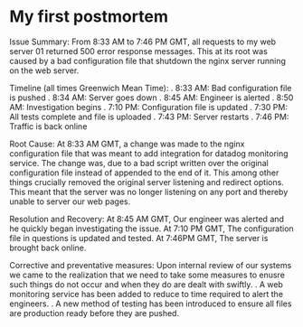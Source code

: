 # My first postmortem

Issue Summary:
	From 8:33 AM to 7:46 PM GMT, all requests to my web server 01 returned 500 error response messages.
This at its root was caused by a bad configuration file that shutdown the nginx server running on the web server.

Timeline (all times Greenwich Mean Time):
	. 8:33 AM: Bad configuration file is pushed
	. 8:34 AM: Server goes down
	. 8:45 AM: Engineer is alerted
	. 8:50 AM: Investigation begins
	. 7:10 PM: Configuration file is updated
	. 7:30 PM: All tests complete and file is uploaded
	. 7:43 PM: Server restarts
	. 7:46 PM: Traffic is back online

Root Cause:
	At 8:33 AM GMT, a change was made to the nginx configuration file that was meant to add integration for datadog monitoring service. The change was, due to a bad script written over the original configuration file instead of appended to the end of it. This among other things crucially removed the original server listening and redirect options. This meant that the server was no longer listening on any port and thereby unable to server our web pages.

Resolution and Recovery:
	At 8:45 AM GMT, Our engineer was alerted and he quickly began investigating the issue.
	At 7:10 PM GMT, The configuration file in questions is updated and tested.
	At 7:46PM GMT, The server is brought back online.

Corrective and preventative measures:
	Upon internal review of our systems we came to the realization that we need to take some measures to enusre such things do not occur and when they do are dealt with swiftly.
	. A web monitoring service has been added to reduce to time required to alert the engineers.
	. A new method of testing has been introduced to ensure all files are production ready before they are pushed.
